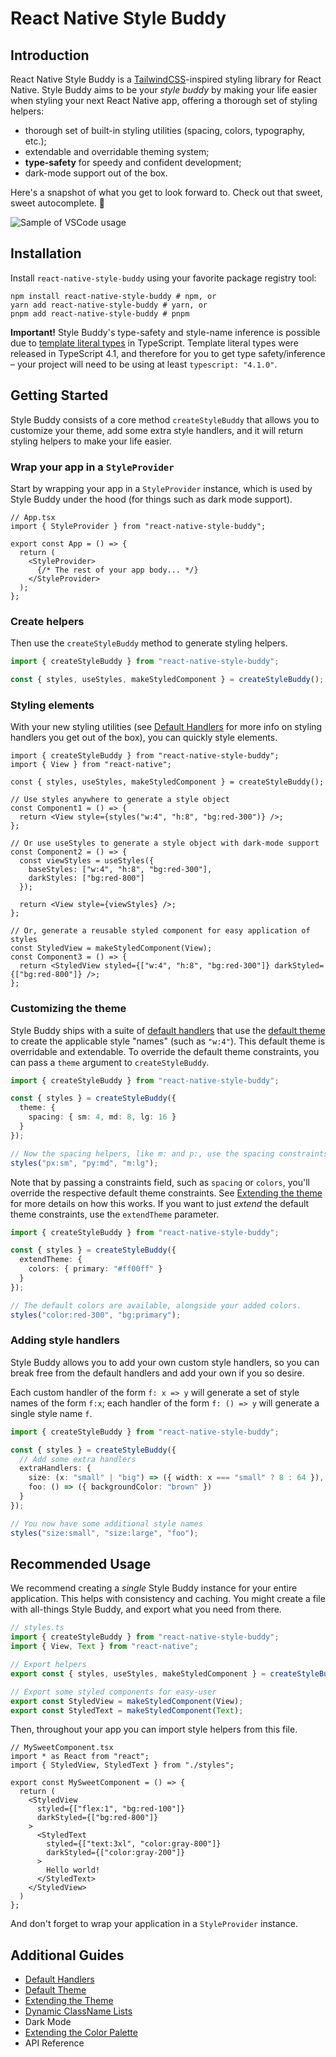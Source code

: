 # React Native Style Buddy

## Introduction

React Native Style Buddy is a [TailwindCSS](https://tailwindcss.com/)-inspired styling library for React Native. Style Buddy aims to be your _style buddy_ by making your life easier when styling your next React Native app, offering a thorough set of styling helpers:

- thorough set of built-in styling utilities (spacing, colors, typography, etc.);
- extendable and overridable theming system;
- **type-safety** for speedy and confident development;
- dark-mode support out of the box.

Here's a snapshot of what you get to look forward to. Check out that sweet, sweet autocomplete. 🤤

![Sample of VSCode usage](./docs/vsc-sample.png)

## Installation

Install `react-native-style-buddy` using your favorite package registry tool:

```shell
npm install react-native-style-buddy # npm, or
yarn add react-native-style-buddy # yarn, or
pnpm add react-native-style-buddy # pnpm
```

**Important!** Style Buddy's type-safety and style-name inference is possible due to [template literal types](https://www.typescriptlang.org/docs/handbook/2/template-literal-types.html) in TypeScript. Template literal types were released in TypeScript 4.1, and therefore for you to get type safety/inference – your project will need to be using at least `typescript: "4.1.0"`.


## Getting Started

Style Buddy consists of a core method `createStyleBuddy` that allows you to customize your theme, add some extra style handlers, and it will return styling helpers to make your life easier.

### Wrap your app in a `StyleProvider`

Start by wrapping your app in a `StyleProvider` instance, which is used by Style Buddy under the hood (for things such as dark mode support).

```tsx
// App.tsx
import { StyleProvider } from "react-native-style-buddy";

export const App = () => {
  return (
    <StyleProvider>
      {/* The rest of your app body... */}
    </StyleProvider>
  );
};
```

### Create helpers

 Then use the `createStyleBuddy` method to generate styling helpers.

```ts
import { createStyleBuddy } from "react-native-style-buddy";

const { styles, useStyles, makeStyledComponent } = createStyleBuddy();
```

### Styling elements

With your new styling utilities (see [Default Handlers](./docs/default-handlers.md) for more info on styling handlers you get out of the box), you can quickly style elements.

```tsx
import { createStyleBuddy } from "react-native-style-buddy";
import { View } from "react-native";

const { styles, useStyles, makeStyledComponent } = createStyleBuddy();

// Use styles anywhere to generate a style object
const Component1 = () => {
  return <View style={styles("w:4", "h:8", "bg:red-300")} />;
};

// Or use useStyles to generate a style object with dark-mode support
const Component2 = () => {
  const viewStyles = useStyles({
    baseStyles: ["w:4", "h:8", "bg:red-300"],
    darkStyles: ["bg:red-800"]
  });
  
  return <View style={viewStyles} />;
};

// Or, generate a reusable styled component for easy application of styles
const StyledView = makeStyledComponent(View);
const Component3 = () => {
  return <StyledView styled={["w:4", "h:8", "bg:red-300"]} darkStyled={["bg:red-800"]} />;
};
```

### Customizing the theme

Style Buddy ships with a suite of [default handlers](./docs/default-handlers.md) that use the [default theme](./docs/default-theme.md) to create the applicable style "names" (such as `"w:4"`). This default theme is overridable and extendable. To override the default theme constraints, you can pass a `theme` argument to `createStyleBuddy`.

```ts
import { createStyleBuddy } from "react-native-style-buddy";

const { styles } = createStyleBuddy({
  theme: {
    spacing: { sm: 4, md: 8, lg: 16 }
  }
});

// Now the spacing helpers, like m: and p:, use the spacing constraints above.
styles("px:sm", "py:md", "m:lg");
```

Note that by passing a constraints field, such as `spacing` or `colors`, you'll override the respective default theme constraints. See [Extending the theme](./docs/extending-the-theme.md) for more details on how this works. If you want to just _extend_ the default theme constraints, use the `extendTheme` parameter.

```ts
import { createStyleBuddy } from "react-native-style-buddy";

const { styles } = createStyleBuddy({
  extendTheme: {
    colors: { primary: "#ff00ff" }
  }
});

// The default colors are available, alongside your added colors.
styles("color:red-300", "bg:primary");
```

### Adding style handlers

Style Buddy allows you to add your own custom style handlers, so you can break free from the default handlers and add your own if you so desire.

Each custom handler of the form `f: x => y` will generate a set of style names of the form `f:x`; each handler of the form `f: () => y` will generate a single style name `f`.

```ts
import { createStyleBuddy } from "react-native-style-buddy";

const { styles } = createStyleBuddy({
  // Add some extra handlers
  extraHandlers: {
    size: (x: "small" | "big") => ({ width: x === "small" ? 8 : 64 }),
    foo: () => ({ backgroundColor: "brown" })
  }
});

// You now have some additional style names
styles("size:small", "size:large", "foo");
```

## Recommended Usage

We recommend creating a _single_ Style Buddy instance for your entire application. This helps with consistency and caching. You might create a file with all-things Style Buddy, and export what you need from there.

```ts
// styles.ts
import { createStyleBuddy } from "react-native-style-buddy";
import { View, Text } from "react-native";

// Export helpers
export const { styles, useStyles, makeStyledComponent } = createStyleBuddy({ /* ... */ });

// Export some styled components for easy-user
export const StyledView = makeStyledComponent(View);
export const StyledText = makeStyledComponent(Text);
```

Then, throughout your app you can import style helpers from this file.

```tsx
// MySweetComponent.tsx
import * as React from "react";
import { StyledView, StyledText } from "./styles";

export const MySweetComponent = () => {
  return (
    <StyledView
      styled={["flex:1", "bg:red-100"]}
      darkStyled={["bg:red-800"]}
    >
      <StyledText
        styled={["text:3xl", "color:gray-800"]}
        darkStyled={["color:gray-200"]}
      >
        Hello world!
      </StyledText>
    </StyledView>
  )
};
```

And don't forget to wrap your application in a `StyleProvider` instance.

## Additional Guides

- [Default Handlers](./docs/default-handlers.md)
- [Default Theme](./docs/default-theme.md)
- [Extending the Theme](./docs/extending-the-theme.md)
- [Dynamic ClassName Lists](./docs/dynamic-classname-list.md)
- Dark Mode
- [Extending the Color Palette](./docs/extending-color-palette.md)
- API Reference
